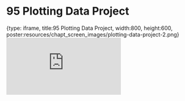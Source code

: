 # 95 Plotting Data Project
 
{type: iframe, title:95 Plotting Data Project, width:800, height:600, poster:resources/chapt_screen_images/plotting-data-project-2.png}
![](https://datatrail-jhu.github.io/DataTrail/no_toc/plotting-data-project-2.html)
 

 
